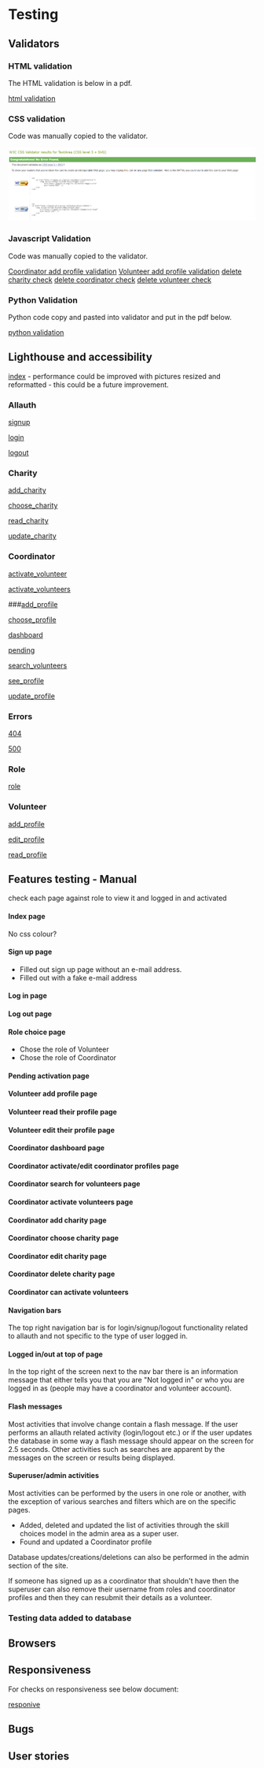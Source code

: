 # Testing

## Validators

### HTML validation

The HTML validation is below in a pdf.

[html validation](document/html.pdf)

### CSS validation

Code was manually copied to the validator.

![CSS validation](document/css.png)

### Javascript Validation

Code was manually copied to the validator.

[Coordinator add profile validation](document/covalidation.png)
[Volunteer add profile validation](document/volvalidation.png)
[delete charity check](document/deletecharity.png)
[delete coordinator check](document/deletecoordinator.png)
[delete volunteer check](document/deletevolunteer.png)

### Python Validation

Python code copy and pasted into validator and put in the pdf below.

[python validation](document/py.pdf)

## Lighthouse and accessibility

[index](document/lightindex.png) - performance could be improved with pictures resized and reformatted - this could be a future improvement.

### Allauth

[signup](document/lightsignup.png)

[login](document/lightlogin.png)

[logout](document/lightlogout.png)

### Charity

[add_charity](document/lightadd-charity.png)

[choose_charity](document/lightchoose-charity.png)

[read_charity](document/lightread-charity.png)

[update_charity](document/lightupdate-charity.png)

### Coordinator

[activate_volunteer](document/lightactivate-volunteers.png)

[activate_volunteers](document/lightactivate-volunteer.png)

###[add_profile](document/lightcoadd-profile.png)

[choose_profile](document/lightchoose-profile.png)

[dashboard](document/lightdash.png)

[pending](document/lightpending.png)

[search_volunteers](document/lightsearch-volunteer.png)

[see_profile](document/lightsee-profile.png)

[update_profile](document/lightupdate-profile.png)

### Errors

[404](document/404.png)

[500](document/light500.png)

### Role

[role](document/lightrole.png)

### Volunteer

[add_profile](document/lightadd-profile.png)

[edit_profile](document/lightvoledit-profile.png)

[read_profile](document/lightvolread-profile.png)

## Features testing - Manual

check each page against role to view it and logged in and activated

#### Index page

No css colour?

#### Sign up page

- Filled out sign up page without an e-mail address.
- Filled out with a fake e-mail address

#### Log in page

#### Log out page

#### Role choice page

- Chose the role of Volunteer
- Chose the role of Coordinator

#### Pending activation page

#### Volunteer add profile page

#### Volunteer read their profile page

#### Volunteer edit their profile page

#### Coordinator dashboard page

#### Coordinator activate/edit coordinator profiles page

#### Coordinator search for volunteers page

#### Coordinator activate volunteers page

#### Coordinator add charity page

#### Coordinator choose charity page

#### Coordinator edit charity page

#### Coordinator delete charity page

#### Coordinator can activate volunteers

#### Navigation bars
The top right navigation bar is for login/signup/logout functionality related to allauth and not specific to the type of user logged in.

#### Logged in/out at top of page

In the top right of the screen next to the nav bar there is an information message that either tells you that you are "Not logged in"  or who you are logged in as (people may have a coordinator and volunteer account).

#### Flash messages

Most activities that involve change contain a flash message. If the user performs an allauth related activity (login/logout etc.) or if the user updates the database in some way a flash message should appear on the screen for 2.5 seconds. Other activities such as searches are apparent by the messages on the screen or results being displayed.

#### Superuser/admin activities

Most activities can be performed by the users in one role or another, with the exception of various searches and filters which are on the specific pages. 

- Added, deleted and updated the list of activities through the skill choices model in the admin area as a super user.
- Found and updated a Coordinator profile


Database updates/creations/deletions can also be performed in the admin section of the site.

If someone has signed up as a coordinator that shouldn't have then the superuser can also remove their username from roles and coordinator profiles and then they can resubmit their details as a volunteer.

### Testing data added to database

## Browsers

## Responsiveness

For checks on responsiveness see below document:

[responive](document/responsive.pdf)

## Bugs

## User stories